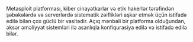 Metasploit platforması, kiber cinayətkarlar və etik hakerlər tərəfindən şəbəkələrdə və serverlərdə sistematik zəiflikləri aşkar etmək üçün istifadə edilə bilən çox güclü bir vasitədir. Açıq mənbəli bir platforma olduğundan, əksər əməliyyat sistemləri ilə asanlıqla konfiqurasiya edilə və istifadə edilə bilər.